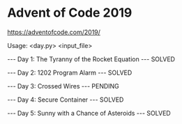 # Advent of Code 2019

https://adventofcode.com/2019/

Usage: <day.py> <input_file>

--- Day 1: The Tyranny of the Rocket Equation --- SOLVED

--- Day 2: 1202 Program Alarm --- SOLVED

--- Day 3: Crossed Wires --- PENDING

--- Day 4: Secure Container --- SOLVED

--- Day 5: Sunny with a Chance of Asteroids --- SOLVED
